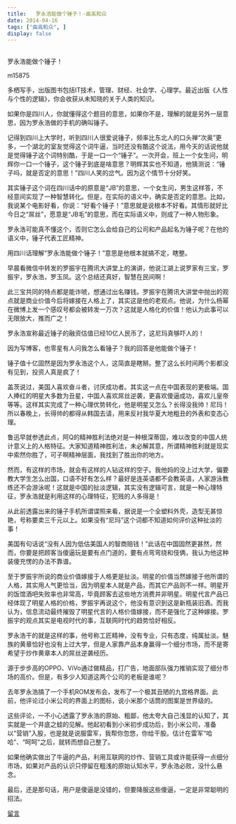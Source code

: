 ```yaml
---
title:   罗永浩能做个锤子！-曲高和众
date: 2014-04-16
tags: ["曲高和众", ]
display: false
---
```



## 



罗永浩能做个锤子！




m15875




多栖写手，出版图书包括IT技术，管理、财经、社会学、心理学。最近出版《人性与个性的逻辑》，你会收获从未知晓的关于人类的知识。


 

如果你是四川人，你就懂得这个题目的意思，如果你不是，理解的就是另外一层意思，因为罗永浩做的手机的确叫锤子。

记得到四川上大学时，听到四川人很爱说锤子，频率比东北人的口头禅“次奥”更多，一个湖北的室友觉得这个词牛逼，当时还没有酷这个说法，用今天的话说他就是觉得锤子这个词特别酷，于是一口一个“锤子”。一次开会，班上一个女生问，明辉你一口一个锤子，这个锤子到底是啥意思？明辉其实也不知道，他猜测说：“锤子吗，就是否定的意思！”四川人笑的岔气。因为这个情节十分好笑。

其实锤子这个词在四川话中的原意是“JB”的意思，一个女生问，男生这样答，不经意间实现了一种智慧转化。但是，在实际的语义中，确实是否定的意思。比如，我说某个电影好看，你说：“好看个锤子！”意思就是说根本不好看。其情形就好比今日之“屌丝”，愿意是“JB毛”的意思，而在实际语义中，则成了一种人物形象。

罗永浩可能真不懂这个，否则它怎么会给自己的公司和产品起名为锤子呢？在他的语义中，锤子代表工匠精神。

用四川话理解“罗永浩能做个锤子！”意思是他根本就搞不定，瞎整。

早晨看微信中转发的罗振宇在腾讯大讲堂上的演讲，他说江湖上说罗家有三宝，罗振宇，罗永浩，罗玉凤。这个总结还真好，智慧在民间啊！

此三宝共同的特点都是能诈唬，想通过出名赚钱。罗振宇在腾讯大讲堂中抛出的观点就是商业价值今后将嫁接在人格上了，其实这是他的老观点。他说，为什么杨幂在微博上发一个感叹号都会被转发一万次？这就是人格化的价值！他认为此事可以无限放大，推而广之！

罗永浩宣称最近锤子的融资估值已经10亿人民币了，这尼玛真够吓人的！

因为写博客，也零星有人问我怎么看锤子？我的回答是他能做个锤子！

锤子值十亿固然是因为罗永浩这个人，这简直是瞎掰。整了这么长时间两个影都没有见到，投资人真是疯了！

盖茨说过，美国人喜欢奋斗者，讨厌成功者。其实这一点在中国表现的更极端。国人捧红的明星大多数为丑星，中国人喜欢屌丝逆袭，更喜欢傻逼成功，喜欢儿皇帝等等。这样其实完成了一种心理优势转化，他是明星又怎么？长得没我帅！尼玛！所以春晚上，长得帅的都得从韩国去请，用来反衬我华夏大地粗丑的外表和变态心理。

鲁迅早就参透此点，阿Q的精神胜利法绝对是一种根深蒂固，难以改变的中国人统计意义上的人格特征。大家知道精神胜利法，未必解其意，所谓精神胜利就是现实中索然你胜了，可子啊精神层面，我找到了胜出你的地方。

然而，有这样的市场，就会有这样的人钻这样的空子。我他妈的没上过大学，偏要教大学生怎么出国，口语不好有怎么样？最好是连英语都不会教英语，人家游泳教练还不会游泳呢！这就是中国的扯淡逻辑，其实没有逻辑可言，就是一种心理特征，罗永浩就是利用这样的心理特征，犯贱的人多得是！

从此前透露出来的锤子手机所谓谍照来看，据说是一个全塑料外壳，造型无甚惊艳，号称要卖三千元以上。如果没有“尼玛”这个词都不知道如何评价这种扯淡的事！

美国有句话说“没有人因为低估美国人的智商赔钱！”此话在中国固然更甚然，然而，你要是把顾客当傻逼玩是要有点门道的，要有点弯弯绕和伎俩，我认为他这种装傻充愣的办法不靠谱。

至于罗振宇所说的商业价值嫁接于人格更是扯淡。明星的价值当然嫁接于他所谓的人格，其实用人气更恰当，因为明星本人就是产品，而其它产品则不一样。明星开的饭馆酒吧失败率也非常高，毕竟顾客去这些地方消费并非明星。明星代言产品已经体现了明星人格的价格，罗振宇再说这个，他没有意识到这是新瓶装旧酒。而我认为，信息流动最终摧毁了明星代言的人格价值嫁接，而不是强化了这种嫁接。罗振宇的观点其实是电视时代的事，互联网时代的趋势恰好相反。

罗永浩干的就是这样的事，他号称工匠精神，没有专业，只有态度，纯属扯淡。魅族的黄章恰好也没有上过大学，但是人家靠产品本身赢得一个细分市场，而不是寄希望于炒作黄章本人的屌丝逆袭经历。

源于步步高的OPPO、ViVo通过做精品，打广告，地面部队强力推销实现了细分市场的高价。但是，有多少人知道这两个公司的老板是谁呢？

去年罗永浩搞了一个手机ROM发布会，发布了一个极其丑陋的九宫格界面。此前，他评论过小米公司的界面上的图标，说小米那个话筒的图案是世界级的。

这些评论，一不小心透露了罗永浩的原始、粗鄙，他太夸大自己浅显的认知了，其实就是一个井底之蛙的见解。他起初看到小米初步成功后，到小米公司，准备以“营销”入股，也是就是说服雷军，我帮你忽悠，你给干股。估计在雷军“哈哈”、“呵呵”之后，就转而想自己整了。

如果他确实做出了牛逼的产品，利用互联网的炒作、营销工具或许能获得一点细分市场，如果对产品的认识只停留在粗浅的原始认知水平，罗永浩必败，没什么悬念。

最后，还是那句话，用户是傻逼是没错的，但要降服这些傻逼，一定是非常聪明的招法。

 

 

 

 











[留言](javascript:;)